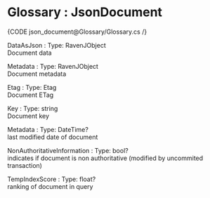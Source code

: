 ﻿# Glossary : JsonDocument

{CODE json_document@Glossary/Glossary.cs /}

DataAsJson
:   Type: RavenJObject   
Document data

Metadata
:   Type: RavenJObject   
Document metadata

Etag
:   Type: Etag   
Document ETag

Key
:   Type: string   
Document key

Metadata
:   Type: DateTime?   
last modified date of document 

NonAuthoritativeInformation
:   Type: bool?   
indicates if document is non authoritative (modified by uncommited transaction)  

TempIndexScore
:   Type: float?   
ranking of document in query  